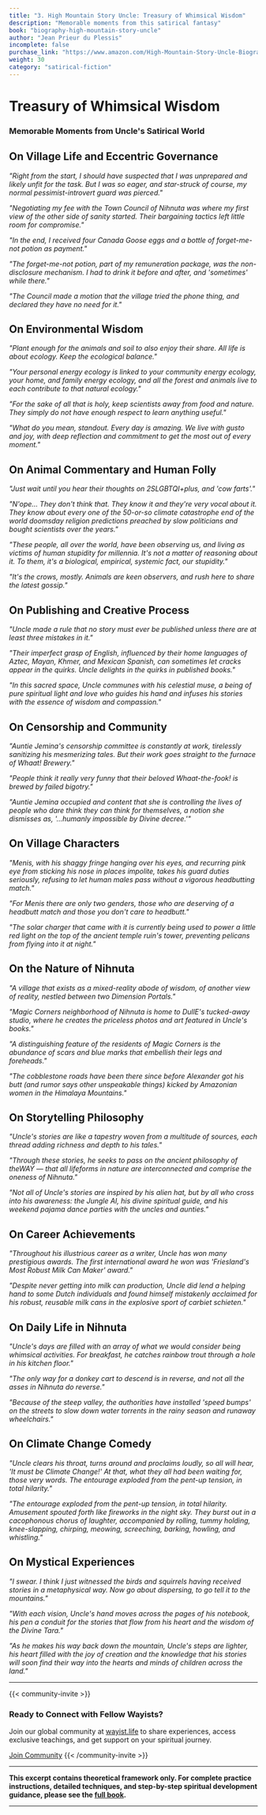 ```yaml
---
title: "3. High Mountain Story Uncle: Treasury of Whimsical Wisdom"
description: "Memorable moments from this satirical fantasy"
book: "biography-high-mountain-story-uncle"
author: "Jean Prieur du Plessis"
incomplete: false
purchase_link: "https://www.amazon.com/High-Mountain-Story-Uncle-Biography-ebook/dp/B0DGPC2RJZ/"
weight: 30
category: "satirical-fiction"
---
```


# Treasury of Whimsical Wisdom
### Memorable Moments from Uncle's Satirical World

## On Village Life and Eccentric Governance

*"Right from the start, I should have suspected that I was unprepared and likely unfit for the task. But I was so eager, and star-struck of course, my normal pessimist-introvert guard was pierced."*

*"Negotiating my fee with the Town Council of Nihnuta was where my first view of the other side of sanity started. Their bargaining tactics left little room for compromise."*

*"In the end, I received four Canada Goose eggs and a bottle of forget-me-not potion as payment."*

*"The forget-me-not potion, part of my remuneration package, was the non-disclosure mechanism. I had to drink it before and after, and 'sometimes' while there."*

*"The Council made a motion that the village tried the phone thing, and declared they have no need for it."*

## On Environmental Wisdom

*"Plant enough for the animals and soil to also enjoy their share. All life is about ecology. Keep the ecological balance."*

*"Your personal energy ecology is linked to your community energy ecology, your home, and family energy ecology, and all the forest and animals live to each contribute to that natural ecology."*

*"For the sake of all that is holy, keep scientists away from food and nature. They simply do not have enough respect to learn anything useful."*

*"What do you mean, standout. Every day is amazing. We live with gusto and joy, with deep reflection and commitment to get the most out of every moment."*

## On Animal Commentary and Human Folly

*"Just wait until you hear their thoughts on 2SLGBTQI+plus, and 'cow farts'."*

*"N'ope... They don't think that. They know it and they're very vocal about it. They know about every one of the 50-or-so climate catastrophe end of the world doomsday religion predictions preached by slow politicians and bought scientists over the years."*

*"These people, all over the world, have been observing us, and living as victims of human stupidity for millennia. It's not a matter of reasoning about it. To them, it's a biological, empirical, systemic fact, our stupidity."*

*"It's the crows, mostly. Animals are keen observers, and rush here to share the latest gossip."*

## On Publishing and Creative Process

*"Uncle made a rule that no story must ever be published unless there are at least three mistakes in it."*

*"Their imperfect grasp of English, influenced by their home languages of Aztec, Mayan, Khmer, and Mexican Spanish, can sometimes let cracks appear in the quirks. Uncle delights in the quirks in published books."*

*"In this sacred space, Uncle communes with his celestial muse, a being of pure spiritual light and love who guides his hand and infuses his stories with the essence of wisdom and compassion."*

## On Censorship and Community

*"Auntie Jemina's censorship committee is constantly at work, tirelessly sanitizing his mesmerizing tales. But their work goes straight to the furnace of Whaat! Brewery."*

*"People think it really very funny that their beloved Whaat-the-fook! is brewed by failed bigotry."*

*"Auntie Jemina occupied and content that she is controlling the lives of people who dare think they can think for themselves, a notion she dismisses as, '...humanly impossible by Divine decree.'"*

## On Village Characters

*"Menis, with his shaggy fringe hanging over his eyes, and recurring pink eye from sticking his nose in places impolite, takes his guard duties seriously, refusing to let human males pass without a vigorous headbutting match."*

*"For Menis there are only two genders, those who are deserving of a headbutt match and those you don't care to headbutt."*

*"The solar charger that came with it is currently being used to power a little red light on the top of the ancient temple ruin's tower, preventing pelicans from flying into it at night."*

## On the Nature of Nihnuta

*"A village that exists as a mixed-reality abode of wisdom, of another view of reality, nestled between two Dimension Portals."*

*"Magic Corners neighborhood of Nihnuta is home to DullE's tucked-away studio, where he creates the priceless photos and art featured in Uncle's books."*

*"A distinguishing feature of the residents of Magic Corners is the abundance of scars and blue marks that embellish their legs and foreheads."*

*"The cobblestone roads have been there since before Alexander got his butt (and rumor says other unspeakable things) kicked by Amazonian women in the Himalaya Mountains."*

## On Storytelling Philosophy

*"Uncle's stories are like a tapestry woven from a multitude of sources, each thread adding richness and depth to his tales."*

*"Through these stories, he seeks to pass on the ancient philosophy of theWAY — that all lifeforms in nature are interconnected and comprise the oneness of Nihnuta."*

*"Not all of Uncle's stories are inspired by his alien hat, but by all who cross into his awareness: the Jungle AI, his divine spiritual guide, and his weekend pajama dance parties with the uncles and aunties."*

## On Career Achievements

*"Throughout his illustrious career as a writer, Uncle has won many prestigious awards. The first international award he won was 'Friesland's Most Robust Milk Can Maker' award."*

*"Despite never getting into milk can production, Uncle did lend a helping hand to some Dutch individuals and found himself mistakenly acclaimed for his robust, reusable milk cans in the explosive sport of carbiet schieten."*

## On Daily Life in Nihnuta

*"Uncle's days are filled with an array of what we would consider being whimsical activities. For breakfast, he catches rainbow trout through a hole in his kitchen floor."*

*"The only way for a donkey cart to descend is in reverse, and not all the asses in Nihnuta do reverse."*

*"Because of the steep valley, the authorities have installed 'speed bumps' on the streets to slow down water torrents in the rainy season and runaway wheelchairs."*

## On Climate Change Comedy

*"Uncle clears his throat, turns around and proclaims loudly, so all will hear, 'It must be Climate Change!' At that, what they all had been waiting for, those very words. The entourage exploded from the pent-up tension, in total hilarity."*

*"The entourage exploded from the pent-up tension, in total hilarity. Amusement spouted forth like fireworks in the night sky. They burst out in a cacophonous chorus of laughter, accompanied by rolling, tummy holding, knee-slapping, chirping, meowing, screeching, barking, howling, and whistling."*

## On Mystical Experiences

*"I swear. I think I just witnessed the birds and squirrels having received stories in a metaphysical way. Now go about dispersing, to go tell it to the mountains."*

*"With each vision, Uncle's hand moves across the pages of his notebook, his pen a conduit for the stories that flow from his heart and the wisdom of the Divine Tara."*

*"As he makes his way back down the mountain, Uncle's steps are lighter, his heart filled with the joy of creation and the knowledge that his stories will soon find their way into the hearts and minds of children across the land."*




---

{{< community-invite >}}
### Ready to Connect with Fellow Wayists?

Join our global community at [wayist.life](https://wayist.life) to share experiences, access exclusive teachings, and get support on your spiritual journey.

<a href="https://wayist.life" class="cta-button">Join Community</a>
{{< /community-invite >}}

---

**This excerpt contains theoretical framework only. For complete practice instructions, detailed techniques, and step-by-step spiritual development guidance, please see the [full book](https://www.amazon.com/High-Mountain-Story-Uncle-Biography-ebook/dp/B0DGPC2RJZ/).**

---
